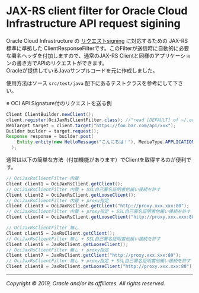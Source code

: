 
# JAX-RS client filter for Oracle Cloud Infrastructure API request sigining

Oracle Cloud Infrastructure の [リクエストsigning][request-signing] に対応するための JAX-RS標準に準拠した ClientResponseFilterです。このFilterが送信時に自動的に必要な署名ヘッダを付加しますので、通常のJAX-RS Clientと同様のアプリケーションの書き方でAPIのリクエストができます。  
Oracleが提供しているJavaサンプルコードを元に作成しました。  

使用方法はソース `src/test/java` 配下にあるテストクラスを参考にして下さい。

※ OCI API Signature付のリクエストを送る例

```java
Client ClientBuilder.newClient();
client.register(OciJaxRsClientFilter.class); //"read [DEFAULT] of ~/.oci/config"
WebTarget target = client.target("https://foo.bar.com/api/xxx");
Builder builder = target.request();
Response response = builder.post(
    Entity.entity(new HelloMessage("こんにちは！"), MediaType.APPLICATION_JSON_TYPE)
  );
```

通常は以下の簡単な方法（付加機能があります）でClientを取得するのが便利です。

```java
// OciJaxRsClientFilter 内蔵
Client client1 = OciJaxRsClient.getClient();
// OciJaxRsClientFilter 内蔵 + SSL自己署名証明書他緩い接続を許す
Client client2 = OciJaxRsClient.getLooseClient();
// OciJaxRsClientFilter 内蔵 + proxy指定
Client client3 = OciJaxRsClient.getClient("http://proxy.xxx.xxx:80");
// OciJaxRsClientFilter 内蔵 + proxy指定 + SSL自己署名証明書他緩い接続を許す
Client client4 = OciJaxRsClient.getLooseClient("http://proxy.xxx.xxx:80");

// OciJaxRsClientFilter 無し
Client client5 = JaxRsClient.getClient();
// OciJaxRsClientFilter 無し + SSL自己署名証明書他緩い接続を許す
Client client6 = JaxRsClient.getLooseClient();
// OciJaxRsClientFilter 無し + proxy指定
Client client7 = JaxRsClient.getClient("http://proxy.xxx.xxx:80");
// OciJaxRsClientFilter 無し + proxy指定 + SSL自己署名証明書他緩い接続を許す
Client client8 = JaxRsClient.getLooseClient("http://proxy.xxx.xxx:80");
```

---
*Copyright © 2019, Oracle and/or its affiliates. All rights reserved.*

[request-signing]: https://docs.cloud.oracle.com/iaas/Content/API/Concepts/signingrequests.htm#Java
